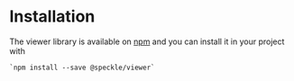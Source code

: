 
# Installation

  

The viewer library is available on [npm](https://www.npmjs.com/package/@speckle/viewer/v/2.17.0-alpha.10) and you can install it in your project with 

    `npm install --save @speckle/viewer`

  

